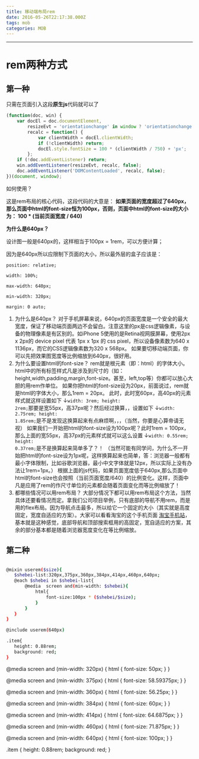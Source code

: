 ```yaml
---
title: 移动端布局rem
date: 2016-05-26T22:17:38.000Z
tags: mob
categories: MOB
---
```


--------------------------------------------------------------------------------

<!-- more -->

# rem两种方式

## 第一种


只需在页面引入这段**原生js**代码就可以了

```javascript
(function(doc, win) {
    var docEl = doc.documentElement,
        resizeEvt = 'orientationchange' in window ? 'orientationchange' : 'resize',
        recalc = function() {
            var clientWidth = docEl.clientWidth;
            if (!clientWidth) return;
            docEl.style.fontSize = 100 * (clientWidth / 750) + 'px';
        };
    if (!doc.addEventListener) return;
    win.addEventListener(resizeEvt, recalc, false);
    doc.addEventListener('DOMContentLoaded', recalc, false);
})(document, window);
```

如何使用？

这是rem布局的核心代码，这段代码的大意是：
**如果页面的宽度超过了640px，那么页面中html的font-size恒为100px，否则，页面中html的font-size的大小为： 100 * (当前页面宽度 / 640)**

**为什么是640px？**

设计图一般是640px的，这样相当于100px = 1rem，可以方便计算；

因为是640px所以应限制下页面的大小，所以最外层的盒子应该是：


 `position: relative;`

 `width: 100%;`

 `max-width: 640px;`

 `min-width: 320px;`

 `margin: 0 auto;`


1.  为什么是640px？
    对于手机屏幕来说，640px的页面宽度是一个安全的最大宽度，保证了移动端页面两边不会留白。注意这里的px是css逻辑像素，与设备的物理像素是有区别的。如iPhone 5使用的是Retina视网膜屏幕，使用2px x 2px的 device pixel 代表 1px x 1px 的 css pixel，所以设备像素数为640 x 1136px，而它的CSS逻辑像素数为320 x 568px。
    如果要切移动端页面，你可以先把效果图宽度等比例缩放到640px，很好用。
2.  为什么要设置html的font-size？
    rem就是根元素（即：html）的字体大小。html中的所有标签样式凡是涉及到尺寸的（如： height,width,padding,margin,font-size。甚至，left,top等）你都可以放心大胆的用rem作单位。
    如果你把html的font-size设为20px，前面说过，rem就是html的字体大小，那么1rem = 20px。
    此时，此时宽60px，高40px的元素样式就这样设置如下 ↓<code class="javascript">width: 3rem;
    height: 2rem;</code>那要是宽55px，高37px呢？然后经过换算，，设置如下 ↓<code class="javascript">width: 2.75rem;
    height: 1.85rem;</code>是不是发现这换算起来有点麻烦啊，，，（当然，你要是心算帝请无视）
    如果我们一开始把html的font-size设为100px呢？此时1rem = 100px，那么上面的宽55px，高37px的元素样式就可以这么设置 ↓<code class="javascript">width: 0.55rem;
    height: 0.37rem;</code>是不是换算起来简单多了？！
    （当然可能有同学问，为什么不一开始把html的font-size设为1px呢，这样换算起来也简单，答：浏览器一般都有最小字体限制，比如谷歌浏览器，最小中文字体就是12px，所以实际上没有办法让1rem=1px。）
    根据上面的js代码，如果页面宽度低于640px,那么页面中html的font-size也会按照（当前页面宽度/640）的比例变化。这样，页面中凡是应用了rem的作尺寸单位的元素都会随着页面变化而等比例缩放了！
3.  都哪些情况可以用rem布局？
    大部分情况下都可以用rem布局这个方法，当然具体还要看情况而定。拿我们公司项目举例，只有底部的导航不用rem，而是用的flex布局。因为导航点击最多，所以给它一个固定的大小（其实就是高度固定，宽度自适应的方案）。大家可以看看淘宝的这个手机页面 [淘宝手机站](https://m.taobao.com/?sprefer=sypc00#index)，基本就是这种感觉，底部导航和顶部搜索框用的高固定，宽自适应的方案，其余的部分基本都是随着浏览器宽度变化在等比例缩放。


## 第二种

 ```bash

@mixin userem($size){
    $shebei-list:320px,375px,360px,384px,414px,460px,640px;
    @each $shebei in $shebei-list{
        @media  screen and(min-width: $shebei){
            html{
                font-size:100px * ($shebei/$size);
            }
        }
    }
}

@include userem(640px)

.item{
    height: 0.88rem;
    background: red;
}
```

@media screen and (min-width: 320px) {
  html {
    font-size: 50px;
  }
}

@media screen and (min-width: 375px) {
  html {
    font-size: 58.59375px;
  }
}

@media screen and (min-width: 360px) {
  html {
    font-size: 56.25px;
  }
}

@media screen and (min-width: 384px) {
  html {
    font-size: 60px;
  }
}

@media screen and (min-width: 414px) {
  html {
    font-size: 64.6875px;
  }
}

@media screen and (min-width: 460px) {
  html {
    font-size: 71.875px;
  }
}

@media screen and (min-width: 640px) {
  html {
    font-size: 100px;
  }
}

.item { 
  height: 0.88rem; 
  background: red; 
}


 
